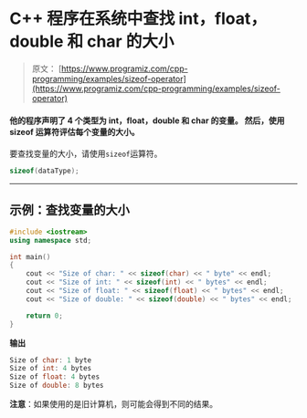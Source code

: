 # C++ 程序在系统中查找 int，float，double 和 char 的大小

> 原文： [https://www.programiz.com/cpp-programming/examples/sizeof-operator](https://www.programiz.com/cpp-programming/examples/sizeof-operator)

#### 他的程序声明了 4 个类型为 int，float，double 和 char 的变量。 然后，使用 sizeof 运算符评估每个变量的大小。

要查找变量的大小，请使用`sizeof`运算符。

```cpp
sizeof(dataType);
```

* * *

## 示例：查找变量的大小

```cpp
#include <iostream>
using namespace std;

int main() 
{    
    cout << "Size of char: " << sizeof(char) << " byte" << endl;
    cout << "Size of int: " << sizeof(int) << " bytes" << endl;
    cout << "Size of float: " << sizeof(float) << " bytes" << endl;
    cout << "Size of double: " << sizeof(double) << " bytes" << endl;

    return 0;
}
```

**输出**

```cpp
Size of char: 1 byte
Size of int: 4 bytes
Size of float: 4 bytes
Size of double: 8 bytes
```

**注意**：如果使用的是旧计算机，则可能会得到不同的结果。